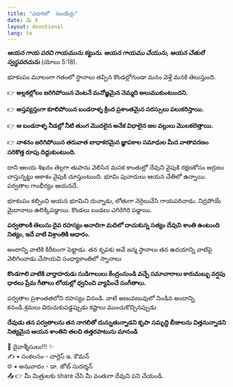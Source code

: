 ```yaml
---
title: "ఎడారిలో  సెలయేర్లు"
date: మే 4
layout: devotional
lang: te
---
```


***ఆయన గాయ పరచి గాయమును కట్టును. ఆయన గాయము చేయును, ఆయన చేతులే స్వస్థపరచును*** 
(యోబు 5:18).

భూకంపం మూలంగా గతంలో స్థానాలు తప్పిన కొండల్లోగుండా మనం వెళ్తే మనకి తెలుస్తుంది. 

👉 **అల్లకల్లోలం జరిగిపోయిన వెంటనే మనోజ్ఞమైన నెమ్మది అలుముకుంటుందని.**

👉 **అస్తవ్యస్తంగా కూలిపోయిన బండరాళ్ళ క్రింద ప్రశాంతమైన సరస్సులు పలుకరిస్తాయి.**

👉 **ఆ బండరాళ్ళ నీడల్లో నీటి తుంగ మొదలైన అనేక విధాలైన జల వల్లులు మొలకలెత్తాయి.**

👉 **నాశనం జరిగిపోయిన తరువాత బాధాకరమైన జ్ఞాపకాల సమాధుల మీద వాతావరణం సరికొత్త రూపు దిద్దుకుంటుంది.**

 దాని ఆలయ శిఖరం తెల్లగా తుపాను వెలిసిన మసక కాంతుల్లో దేవుని వైపుకి రక్షణకోసం అర్రులు చాస్తున్నట్టు ఆకాశం వైపుకి చూస్తుంటుంది. భూమి పునాదులు ఆయన చేతిలో ఉన్నాయి. పర్వతాల గాంభీర్యం ఆయనదే.

భూకంపం కల్పించి ఆయన భూమిని దున్నాడు, లోతుగా నెర్రెలుచేసి గాయపరిచాడు. నిద్రపోయే మైదానాలు ఉలిక్కిపడ్డాయి. కొండలు బండలు ఎగిరెగిరి పడ్డాయి.

**పర్వతాలకి తెలుసు దైవ రహస్యం అనాదిగా మదిలో దాచుకున్న సత్యం దేవుని శాంతి ఉంటుంది నిత్యం, ఇదే వాటి విశ్రాంతికి ఆధారం.**

అందాన్ని వాటికి కిరీటంగా పెట్టాడు. తన కృపకు అవే జన్మ స్థానాలు తన ఉదయాన్ని వాటిపై వెలిగించాడు.చేసాయవి సంధ్యాకాంతిలో స్నానాలు

**కొండగాలి వాటికి వార్తాహరుడు సుడిగాలులు కేంద్రంనుండి వచ్చే సమాచారాలు కారుమబ్బు వర్షపు ధారలు ప్రేమ గీతాలు లోయల్లో ధ్వనించి వ్యాపించే సంగీతాలు.**

పర్వతాల ప్రశాంతతలోని రహస్యం వినండి. వాటి అణువణువులో నిండిన అందాన్ని కనండి.శ్రమలు విరుచుకుపడ్డప్పుడు కష్టాలు ముంచుకొచ్చినప్పుడు

**దేవుడు తన పర్వతాలను తన నాగలితో దున్నుతున్నాడని కృపా సమృద్ధి బీజాలను విత్తనున్నాడని నిత్యమైన ఆయన శాంతిని తలచి తత్తరపాటును మానండి**

<div class="blessing">🙏 <span class="bless-text">దైవాశ్శీసులు!!!</span> ✨</div>

<div class="credit">✍️ <span class="credit-text">▪ సంకలనం - చార్లెస్ ఇ. కౌమన్</span></div>
<div class="credit">🌐 <span class="credit-text">▪ అనువాదం - డా. జోబ్ సుదర్శన్</span></div>


<div class="share">📤 👉 <span class="share-text">మీ మిత్రులకు share చేసి మీ వంతుగా దేవుని పని చేయండి.</span></div>

